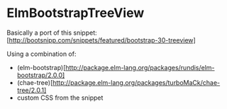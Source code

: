 # ElmBootstrapTreeView

Basically a port of this snippet: [http://bootsnipp.com/snippets/featured/bootstrap-30-treeview]

Using a combination of:
* (elm-bootstrap)[http://package.elm-lang.org/packages/rundis/elm-bootstrap/2.0.0]
* (chae-tree)[http://package.elm-lang.org/packages/turboMaCk/chae-tree/2.0.1]
* custom CSS from the snippet
